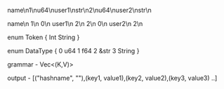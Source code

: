 <proto><hash>name\n<key>1\n<d>u64\n<v>user1\n<d>str\n<key>2\n<d>u64\n<v>user2\n<d>str\n</hash></proto>


<p>
    <h>name\n
        <k>1\n
            <d>0\n
            <v>user1\n
                <d>2\n
        <k>2\n
            <d>0\n
            <v>user2\n
                <d>2\n
    <H>
<P>



enum Token {
    Int
    String
}

enum DataType {
    0 u64
    1 f64
    2 &str
    3 String
}

grammar - Vec<(K,V)>

output - [("hashname", ""),(key1, value1),(key2, value2),(key3, value3) ..]
